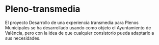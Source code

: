 # Pleno-transmedia
El proyecto Desarrollo de una experiencia transmedia para Plenos Municipales se ha desarrollado usando como objeto el Ayuntamiento de València, pero con la idea de que cualquier consistorio pueda adaptarlo a sus necesidades.
